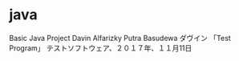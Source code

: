 # java
Basic Java Project
Davin Alfarizky Putra Basudewa
ダヴイン
「Test Program」 テストソフトウェア、２０１７年、１１月11日
